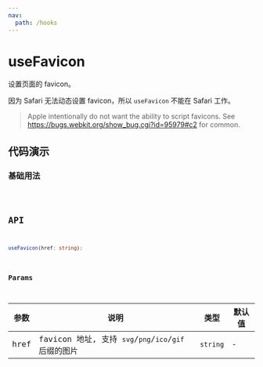 ```yaml
---
nav:
  path: /hooks
---
```


# useFavicon

设置页面的 favicon。

因为 Safari 无法动态设置 favicon，所以 `useFavicon` 不能在 Safari 工作。

> Apple intentionally do not want the ability to script favicons. See https://bugs.webkit.org/show_bug.cgi?id=95979#c2 for common.

## 代码演示

### 基础用法

<code src="./demo/demo1.tsx" />

## API

```typescript
useFavicon(href: string);
```

### Params

| 参数 | 说明                                                  | 类型     | 默认值 |
| ---- | ----------------------------------------------------- | -------- | ------ |
| href | favicon 地址, 支持 `svg`/`png`/`ico`/`gif` 后缀的图片 | `string` | -      |
